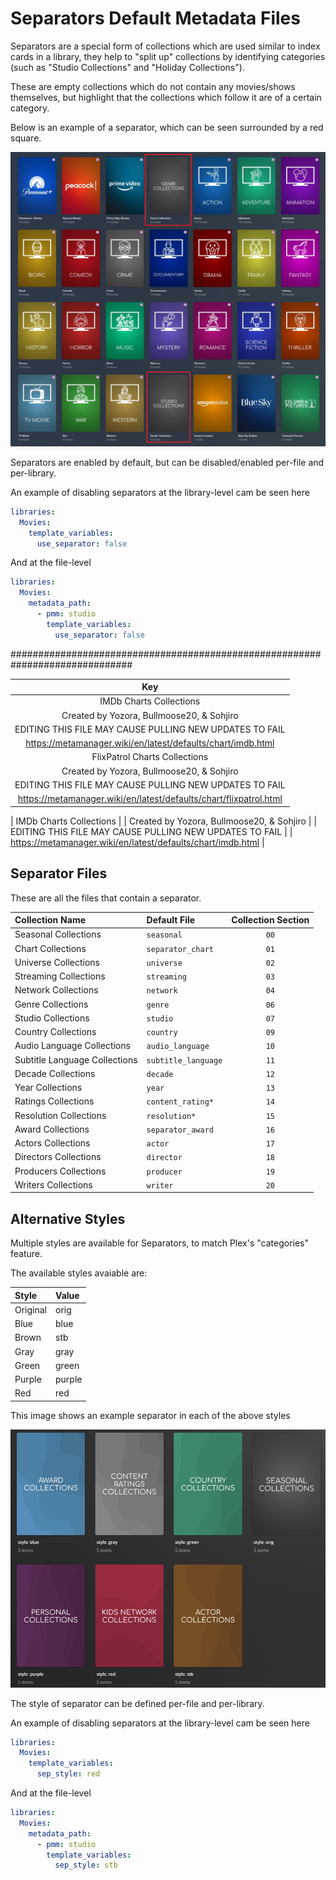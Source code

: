 # Separators Default Metadata Files

Separators are a special form of collections which are used similar to index cards in a library, they help to "split up" collections by identifying categories (such as "Studio Collections" and "Holiday Collections").

These are empty collections which do not contain any movies/shows themselves, but highlight that the collections which follow it are of a certain category.

Below is an example of a separator, which can be seen surrounded by a red square.

![](images/separators.jpg)

Separators are enabled by default, but can be disabled/enabled per-file and per-library.

An example of disabling separators at the library-level cam be seen here

```yaml
libraries:
  Movies:
    template_variables:
      use_separator: false
```

And at the file-level

```yaml
libraries:
  Movies:
    metadata_path:
      - pmm: studio
        template_variables:
          use_separator: false
```







##############################################################################

|                                    Key                                     |
|:--------------------------------------------------------------------------:|
|                          IMDb Charts Collections                           |
|                 Created by Yozora, Bullmoose20, & Sohjiro                  |
|          EDITING THIS FILE MAY CAUSE PULLING NEW UPDATES TO FAIL           |
|        https://metamanager.wiki/en/latest/defaults/chart/imdb.html         |
|                       FlixPatrol Charts Collections                        |
|                 Created by Yozora, Bullmoose20, & Sohjiro                  |
|          EDITING THIS FILE MAY CAUSE PULLING NEW UPDATES TO FAIL           |
|     https://metamanager.wiki/en/latest/defaults/chart/flixpatrol.html      |





|                         IMDb Charts Collections                         |
|                 Created by Yozora, Bullmoose20, & Sohjiro                  |
|          EDITING THIS FILE MAY CAUSE PULLING NEW UPDATES TO FAIL           |
|       https://metamanager.wiki/en/latest/defaults/chart/imdb.html       |



## Separator Files

These are all the files that contain a separator.

| Collection Name                   | Default File        | Collection Section |
|:----------------------------------|:--------------------|:------------------:|
| Seasonal Collections              | `seasonal`          |        `00`        |
| Chart Collections                 | `separator_chart`   |        `01`        |
| Universe Collections              | `universe`          |        `02`        |
| Streaming Collections             | `streaming`         |        `03`        |
| Network Collections               | `network`           |        `04`        |
| Genre Collections                 | `genre`             |        `06`        |
| Studio Collections                | `studio`            |        `07`        |
| Country Collections               | `country`           |        `09`        |
| Audio Language Collections        | `audio_language`    |        `10`        |
| Subtitle Language Collections     | `subtitle_language` |        `11`        |
| Decade Collections                | `decade`            |        `12`        |
| Year Collections                  | `year`              |        `13`        |
| Ratings Collections               | `content_rating*`   |        `14`        |
| Resolution Collections            | `resolution*`       |        `15`        |
| Award Collections                 | `separator_award`   |        `16`        |
| Actors Collections                | `actor`             |        `17`        |
| Directors Collections             | `director`          |        `18`        |
| Producers Collections             | `producer`          |        `19`        |
| Writers Collections               | `writer`            |        `20`        |

## Alternative Styles

Multiple styles are available for Separators, to match Plex's "categories" feature.

The available styles avaiable are:

| Style           | Value  |
|:----------------|:-------|
| Original        | orig   |
| Blue            | blue   |
| Brown           | stb    |
| Gray            | gray   |
| Green           | green  |
| Purple          | purple |
| Red             | red    |

This image shows an example separator in each of the above styles

![](images/separators2.jpg)

The style of separator can be defined per-file and per-library.

An example of disabling separators at the library-level cam be seen here

```yaml
libraries:
  Movies:
    template_variables:
      sep_style: red
```

And at the file-level

```yaml
libraries:
  Movies:
    metadata_path:
      - pmm: studio
        template_variables:
          sep_style: stb
```


